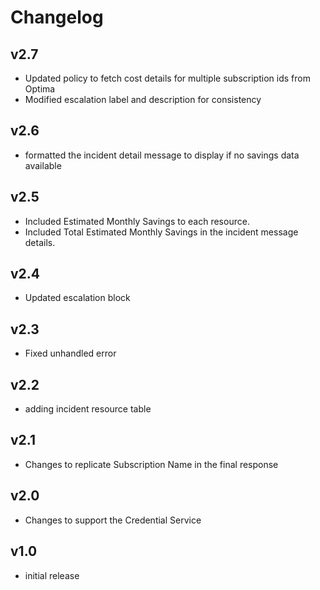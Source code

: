 # Changelog

## v2.7

- Updated policy to fetch cost details for multiple subscription ids from Optima
- Modified escalation label and description for consistency

## v2.6

- formatted the incident detail message to display if no savings data available

## v2.5

- Included Estimated Monthly Savings to each resource.
- Included Total Estimated Monthly Savings in the incident message details.

## v2.4

- Updated escalation block

## v2.3

- Fixed unhandled error

## v2.2

- adding incident resource table

## v2.1

- Changes to replicate Subscription Name in the final response

## v2.0

- Changes to support the Credential Service

## v1.0

- initial release
